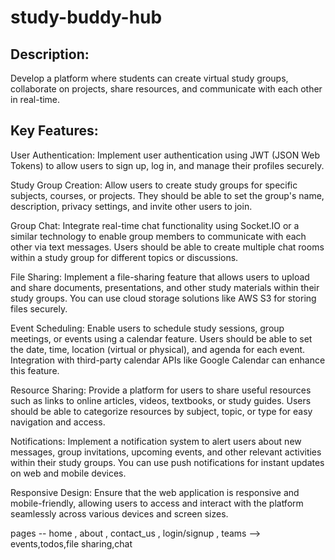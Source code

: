 # study-buddy-hub

## Description:
 Develop a platform where students can create virtual study groups, collaborate on projects, share resources, and communicate with each other in real-time.

## Key Features:

User Authentication: Implement user authentication using JWT (JSON Web Tokens) to allow users to sign up, log in, and manage their profiles securely.

Study Group Creation: Allow users to create study groups for specific subjects, courses, or projects. They should be able to set the group's name, description, privacy settings, and invite other users to join.

Group Chat: Integrate real-time chat functionality using Socket.IO or a similar technology to enable group members to communicate with each other via text messages. Users should be able to create multiple chat rooms within a study group for different topics or discussions.

File Sharing: Implement a file-sharing feature that allows users to upload and share documents, presentations, and other study materials within their study groups. You can use cloud storage solutions like AWS S3 for storing files securely.

Event Scheduling: Enable users to schedule study sessions, group meetings, or events using a calendar feature. Users should be able to set the date, time, location (virtual or physical), and agenda for each event. Integration with third-party calendar APIs like Google Calendar can enhance this feature.

Resource Sharing: Provide a platform for users to share useful resources such as links to online articles, videos, textbooks, or study guides. Users should be able to categorize resources by subject, topic, or type for easy navigation and access.

Notifications: Implement a notification system to alert users about new messages, group invitations, upcoming events, and other relevant activities within their study groups. You can use push notifications for instant updates on web and mobile devices.

Responsive Design: Ensure that the web application is responsive and mobile-friendly, allowing users to access and interact with the platform seamlessly across various devices and screen sizes.


pages -- home , about , contact_us , login/signup ,  teams --> events,todos,file sharing,chat 

